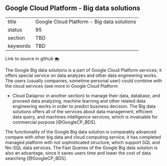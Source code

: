 ## Google Cloud Platform - Big data solutions


|          |                                            |
| -------- | ------------------------------------------ |
| title    | Google Cloud Platform - Big data solutions |
| status   | 95                                         |
| section  | TBD                                        |
| keywords | TBD                                        |

Link to source in github [:cloud:](https://github.com/cloudmesh/technologies/blob/master/chapters/incomming/abstract-GCP-BD.md)



The Google Big data solutions is a part of Google Cloud Platform
services; it offers special service on data analyzes and other data
engineering works. The users (usually companies, sometime personal user)
could combine with the cloud services (see more in Google Cloud Platform
- Cloud Dataproc in another section) to manage their data, database, and
proceed data analyzing, machine learning and other related data
engineering works in order to predict business decision. The Big data
solutions offers all of the services about data management, efficient
data query, and machines intelligence services, which is invaluable for
commercial purpose [@GoogleCP_BDS].

The functionality of the Google Big data solution is comparably advanced
compare with other big data and cloud computing service; it has
completed managed platform with not sophisticated structure, which
support SQL and No-SQL data services. The Fast Queries of the Google Big
data solution is also an advantage, since it saves users time and lower
the cost of data searching [@GoogleCP_BDS].
